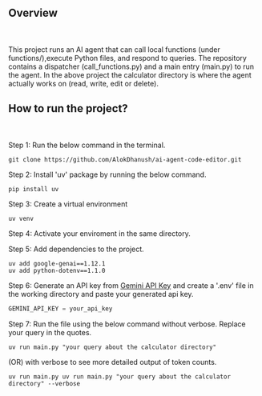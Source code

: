 ## Overview
<br><br>
This project runs an AI agent that can call local functions (under functions/),execute Python files, and respond to queries. The repository contains a dispatcher (call_functions.py) and a main entry (main.py) to run the agent. In the above project the calculator directory is where the agent actually works on (read, write, edit or delete). 
<br>

## How to run the project?
<br><br>
Step 1: Run the below command in the terminal.<br>
  ```
  git clone https://github.com/AlokDhanush/ai-agent-code-editor.git
  ```

Step 2: Install 'uv' package by running the below command.<br>
  ```
  pip install uv
  ```

Step 3: Create a virtual environment <br>
  ```
  uv venv
  ```

Step 4: Activate your enviroment in the same directory.<br> 

Step 5: Add dependencies to the project. <br>
  ```
  uv add google-genai==1.12.1
  uv add python-dotenv==1.1.0
  ```

Step 6: Generate an API key from [Gemini API Key](https://aistudio.google.com/apikey) and create a '.env' file in the working directory and paste your generated api key. <br>
  ```python
  GEMINI_API_KEY = your_api_key
  ```

Step 7: Run the file using the below command without verbose. Replace your query in the quotes. <br>
  ``` 
  uv run main.py "your query about the calculator directory"  
  ```

(OR) with verbose to see more detailed output of token counts. <br>
  
  ```
  uv run main.py uv run main.py "your query about the calculator directory" --verbose
  ```











